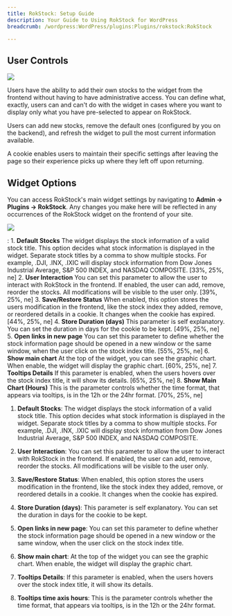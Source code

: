 ```yaml
---
title: RokStock: Setup Guide
description: Your Guide to Using RokStock for WordPress
breadcrumb: /wordpress:WordPress/plugins:Plugins/rokstock:RokStock

---
```


User Controls
-----
![][rokstock]

Users have the ability to add their own stocks to the widget from the frontend without having to have administrative access. You can define what, exactly, users can and can't do with the widget in cases where you want to display only what you have pre-selected to appear on RokStock.

Users can add new stocks, remove the default ones (configured by you on the backend), and refresh the widget to pull the most current information available.

A cookie enables users to maintain their specific settings after leaving the page so their experience picks up where they left off upon returning.

Widget Options
-----
You can access RokStock's main widget settings by navigating to **Admin -> Plugins -> RokStock**. Any changes you make here will be reflected in any occurrences of the RokStock widget on the frontend of your site.

![][settings]

:   1. **Default Stocks** The widget displays the stock information of a valid stock title. This option decides what stock information is displayed in the widget. Separate stock titles by a comma to show multiple stocks. For example, .DJI, .INX, .IXIC will display stock information from Dow Jones Industrial Average, S&P 500 INDEX, and NASDAQ COMPOSITE. [33%, 25%, ne]
    2. **User Interaction** You can set this parameter to allow the user to interact with RokStock in the frontend. If enabled, the user can add, remove, reorder the stocks. All modifications will be visible to the user only. [39%, 25%, ne]
    3. **Save/Restore Status** When enabled, this option stores the users modification in the frontend, like the stock index they added, remove, or reordered details in a cookie. It changes when the cookie has expired. [44%, 25%, ne]
    4. **Store Duration (days)** This parameter is self explanatory. You can set the duration in days for the cookie to be kept.  [49%, 25%, ne]
    5. **Open links in new page** You can set this parameter to define whether the stock information page should be opened in a new window or the same window, when the user click on the stock index title. [55%, 25%, ne]
    6. **Show main chart** At the top of the widget, you can see the graphic chart. When enable, the widget will display the graphic chart.  [60%, 25%, ne]
    7. **Tooltips Details** If this parameter is enabled, when the users hovers over the stock index title, it will show its details. [65%, 25%, ne]
    8. **Show Main Chart (Hours)** This is the parameter controls whether the time format, that appears via tooltips, is in the 12h or the 24hr format.  [70%, 25%, ne]

1. **Default Stocks**: The widget displays the stock information of a valid stock title. This option decides what stock information is displayed in the widget. Separate stock titles by a comma to show multiple stocks. For example, .DJI, .INX, .IXIC will display stock information from Dow Jones Industrial Average, S&P 500 INDEX, and NASDAQ COMPOSITE. 

2. **User Interaction**: You can set this parameter to allow the user to interact with RokStock in the frontend. If enabled, the user can add, remove, reorder the stocks. All modifications will be visible to the user only.

3. **Save/Restore Status**: When enabled, this option stores the users modification in the frontend, like the stock index they added, remove, or reordered details in a cookie. It changes when the cookie has expired. 

4. **Store Duration (days)**: This parameter is self explanatory. You can set the duration in days for the cookie to be kept. 

5. **Open links in new page**: You can set this parameter to define whether the stock information page should be opened in a new window or the same window, when the user click on the stock index title.

6. **Show main chart**: At the top of the widget you can see the graphic chart. When enable, the widget will display the graphic chart. 

7. **Tooltips Details**: If this parameter is enabled, when the users hovers over the stock index title, it will show its details. 

8. **Tooltips time axis hours**: This is the parameter controls whether the time format, that appears via tooltips, is in the 12h or the 24hr format. 

[rokstock]: assets/rokstock.png
[rokstock_setup_1]: assets/rokstock_setup_1.png
[rokstock_setup_2]: assets/rokstock_setup_2.png
[rokstock_setup_3]: assets/rokstock_setup_3.png
[rokstock_setup_4]: assets/rokstock_setup_4.png
[settings]: assets/wp_rokstock_settings.png